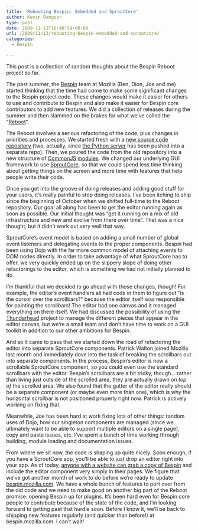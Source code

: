 ```yaml
---
title: 'Rebooting Bespin: Embedded and SproutCore'
author: Kevin Dangoor
type: post
date: 2009-11-13T16:40:59+00:00
url: /2009/11/13/rebooting-bespin-embedded-and-sproutcore/
categories:
  - Bespin

---
```

This post is a collection of random thoughts about the Bespin Reboot project so far.

The past summer, the [Bespin][1] team at Mozilla (Ben, Dion, Joe and me) started thinking that the time had come to make some significant changes to the Bespin project code. These changes would make it easier for others to use and contribute to Bespin and also make it easier for Bespin core contributors to add new features. We did a collection of releases during the summer and then slammed on the brakes for what we&#8217;ve called the &#8220;[Reboot][2]&#8220;.

The Reboot involves a serious refactoring of the code, plus changes in priorities and processes. We started fresh with a [new source code repository][3] (two, actually, since [the Python server][4] has been pushed into a separate repo). Then, we poured the code from the old repository into a new structure of [CommonJS][5] [modules][6]. We changed our underlying GUI framework to use [SproutCore][7], so that we could spend less time thinking about getting things on the screen and more time with features that help people write their code.

Once you get into the groove of doing releases and adding good stuff for your users, it&#8217;s really painful to stop doing releases. I&#8217;ve been itching to ship since the beginning of October when we shifted full-time to the Reboot repository. Our goal all along has been to get the editor running again as soon as possible. Our initial thought was &#8220;get it running on a mix of old infrastructure and new and evolve from there over time&#8221;. That was a nice thought, but it didn&#8217;t work out very well that way.

SproutCore&#8217;s event model is based on adding a small number of global event listeners and delegating events to the proper components. Bespin had been using Dojo with the far more common model of attaching events to DOM nodes directly. In order to take advantage of what SproutCore has to offer, we very quickly ended up on the slippery slope of doing other refactorings to the editor, which is something we had not initially planned to do.

I&#8217;m thankful that we decided to go ahead with those changes, though! For example, the editor&#8217;s event handlers all had code in them to figure out &#8220;is the cursor over the scrollbars?&#8221; because the editor itself was responsible for painting the scrollbars! The editor had one canvas and it managed everything on there itself. We had discussed the possibility of using the [Thunderhead][8] project to manage the different pieces that appear in the editor canvas, but we&#8217;re a small team and don&#8217;t have time to work on a GUI toolkit in addition to our other ambitions for Bespin.

And so it came to pass that we started down the road of refactoring the editor into separate SproutCore components. Patrick Walton joined Mozilla last month and immediately dove into the task of breaking the scrollbars out into separate components. In the process, Bespin&#8217;s editor is now a scrollable SproutCore component, so you could even use the standard scrollbars with the editor. Bespin&#8217;s scrollbars are a bit tricky, though&#8230; rather than living just outside of the scrolled area, they are actually drawn _on top of_ the scrolled area. We also found that the gutter of the editor really should be a separate component (or maybe even more than one), which is why the horizontal scrollbar is not positioned properly right now. Patrick is actively working on fixing that.

Meanwhile, Joe has been hard at work fixing lots of other things: random uses of Dojo, how our singleton components are managed (since we ultimately want to be able to support multiple editors on a single page), copy and paste issues, etc. I&#8217;ve spent a bunch of time working through building, module loading and documentation issues.

From where we sit now, the code is shaping up quite nicely. Soon enough, if you have a SproutCore app, you&#8217;ll be able to just drop an editor right into your app. As of today, [anyone with a website can grab a copy of Bespin][9] and include the editor component very simply in their pages. We figure that we&#8217;ve got another month of work to do before we&#8217;re ready to update [bespin.mozilla.com][10]. We have a whole bunch of features to port over from the old code and we need to make good on another big part of the Reboot promise: opening Bespin up for plugins. It&#8217;s been hard even for Bespin core people to contribute because of the state of the code, and I&#8217;m looking forward to getting past that hurdle soon. Before I know it, we&#8217;ll be back to shipping new features regularly (and quicker than before!) at bespin.mozilla.com. I can&#8217;t wait!

 [1]: http://mozillalabs.com/bespin/
 [2]: https://wiki.mozilla.org/Labs/Bespin/Roadmap/Reboot
 [3]: http://hg.mozilla.org/labs/bespinclient
 [4]: http://hg.mozilla.org/labs/bespinserver
 [5]: http://commonjs.org/
 [6]: http://commonjs.org/specs/modules/1.0.html
 [7]: http://sproutcore.com/
 [8]: http://benzilla.galbraiths.org/2009/02/18/bespin-and-canvas-part-2/
 [9]: http://mozillalabs.com/bespin/2009/11/13/bespin-embedded-first-preview-release/
 [10]: https://bespin.mozilla.com/